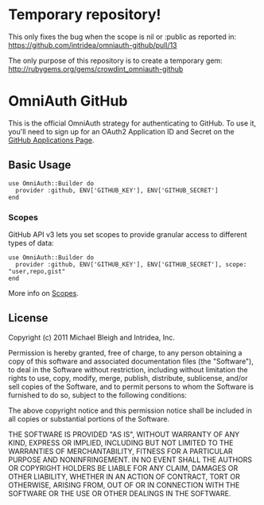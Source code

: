 # Temporary repository!

This only fixes the bug when the scope is nil or :public as reported in:
<https://github.com/intridea/omniauth-github/pull/13>

The only purpose of this repository is to create a temporary gem:
<http://rubygems.org/gems/crowdint_omniauth-github>


# OmniAuth GitHub

This is the official OmniAuth strategy for authenticating to GitHub. To
use it, you'll need to sign up for an OAuth2 Application ID and Secret
on the [GitHub Applications Page](https://github.com/settings/applications).

## Basic Usage

    use OmniAuth::Builder do
      provider :github, ENV['GITHUB_KEY'], ENV['GITHUB_SECRET']
    end

### Scopes

GitHub API v3 lets you set scopes to provide granular access to different types of data: 

	use OmniAuth::Builder do
      provider :github, ENV['GITHUB_KEY'], ENV['GITHUB_SECRET'], scope: "user,repo,gist"
    end

More info on [Scopes](http://developer.github.com/v3/oauth/#scopes).

## License

Copyright (c) 2011 Michael Bleigh and Intridea, Inc.

Permission is hereby granted, free of charge, to any person obtaining a copy of this software and associated documentation files (the "Software"), to deal in the Software without restriction, including without limitation the rights to use, copy, modify, merge, publish, distribute, sublicense, and/or sell copies of the Software, and to permit persons to whom the Software is furnished to do so, subject to the following conditions:

The above copyright notice and this permission notice shall be included in all copies or substantial portions of the Software.

THE SOFTWARE IS PROVIDED "AS IS", WITHOUT WARRANTY OF ANY KIND, EXPRESS OR IMPLIED, INCLUDING BUT NOT LIMITED TO THE WARRANTIES OF MERCHANTABILITY, FITNESS FOR A PARTICULAR PURPOSE AND NONINFRINGEMENT. IN NO EVENT SHALL THE AUTHORS OR COPYRIGHT HOLDERS BE LIABLE FOR ANY CLAIM, DAMAGES OR OTHER LIABILITY, WHETHER IN AN ACTION OF CONTRACT, TORT OR OTHERWISE, ARISING FROM, OUT OF OR IN CONNECTION WITH THE SOFTWARE OR THE USE OR OTHER DEALINGS IN THE SOFTWARE.
